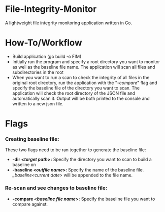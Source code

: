 # File-Integrity-Monitor
A lightweight file integrity monitoring application written in Go.

# How-To/Workflow
- Build application (go build -o FIM)
- Initially run the program and specify a root directory you want to monitor as well as the baseline file name. The application will scan all files and subdirectories in the root
- When you want to run a scan to check the integrity of all files in the original root directory, run the application with the "*-compare*" flag and specify the baseline file of the directory you want to scan. The application will check the root directory of the JSON file and automatically scan it. Output will be both printed to the console and written to a new json file.

# Flags
### Creating baseline file:
These two flags need to be ran together to generate the baseline file:
- **-dir \<*target path*\>:** Specify the directory you want to scan to build a baseline on
- **-baseline \<*outfile name*\>:** Specify the name of the baseline file. *_baseline\<current date\>* will be appended to the file name.

### Re-scan and see changes to baseline file:
- **-compare \<*baseline file name*\>:** Specify the baseline file you want to compare against.
